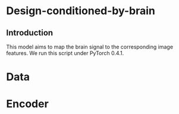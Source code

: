 # Design-conditioned-by-brain

Introduction
---
This model aims to map the brain signal to the corresponding image features. We run this script under PyTorch 0.4.1. 

# Data



# Encoder


